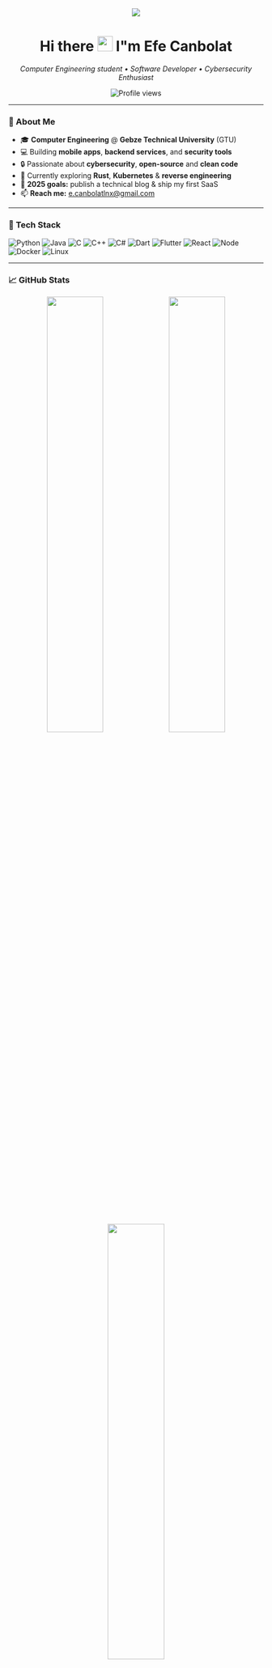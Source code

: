 <!-- Profile Header -->
<div align="center">
  <img src="https://capsule-render.vercel.app/api?type=waving&color=0e75b6&height=120&section=header"/>
  <h1>Hi there <img src="https://media.giphy.com/media/hvRJCLFzcasrR4ia7z/giphy.gif" width="30px"> I"m Efe Canbolat</h1>
  <p><em>Computer Engineering student • Software Developer • Cybersecurity Enthusiast</em></p>
  <img src="https://komarev.com/ghpvc/?username=efecnblt&style=flat-square&color=0e75b6" alt="Profile views">
</div>

---

### 👤 About Me
- 🎓 **Computer Engineering** @ **Gebze Technical University** (GTU)
- 💻 Building **mobile apps**, **backend services**, and **security tools**
- 🔒 Passionate about **cybersecurity**, **open-source** and **clean code**
- 🌱 Currently exploring **Rust**, **Kubernetes** & **reverse engineering**
- 🎯 **2025 goals:** publish a technical blog & ship my first SaaS
- 📫 **Reach me:** e.canbolatlnx@gmail.com  

---

### 🔧 Tech Stack
![Python](https://img.shields.io/badge/-Python-05122A?style=flat&logo=python) ![Java](https://img.shields.io/badge/-Java-05122A?style=flat&logo=openjdk) ![C](https://img.shields.io/badge/-C-05122A?style=flat&logo=c) ![C++](https://img.shields.io/badge/-C++-05122A?style=flat&logo=c%2B%2B)
![C#](https://img.shields.io/badge/-C%23-05122A?style=flat&logo=csharp) ![Dart](https://img.shields.io/badge/-Dart-05122A?style=flat&logo=dart) ![Flutter](https://img.shields.io/badge/-Flutter-05122A?style=flat&logo=flutter)
![React](https://img.shields.io/badge/-React-05122A?style=flat&logo=react) ![Node](https://img.shields.io/badge/-Node.js-05122A?style=flat&logo=node.js)
![Docker](https://img.shields.io/badge/-Docker-05122A?style=flat&logo=docker) ![Linux](https://img.shields.io/badge/-Linux-05122A?style=flat&logo=linux)

---

### 📈 GitHub Stats
<p align="center">
  <img src="https://github-readme-stats.vercel.app/api?username=efecnblt&theme=tokyonight&show_icons=true&hide_border=true&count_private=true" width="47%"/>
  <img src="https://github-readme-streak-stats.herokuapp.com/?user=efecnblt&theme=tokyonight&hide_border=true" width="47%"/>
  <img src="https://github-readme-stats.vercel.app/api/top-langs/?username=efecnblt&theme=tokyonight&layout=compact&hide_border=true" width="47%"/>
</p>

---

---

### 🤝 Connect with Me
[![LinkedIn](https://img.shields.io/badge/-LinkedIn-0A66C2?style=for-the-badge&logo=linkedin&logoColor=white)](https://linkedin.com/in/efecanbolat)
[![Instagram](https://img.shields.io/badge/-Instagram-E4405F?style=for-the-badge&logo=instagram&logoColor=white)](https://instagram.com/efecnblt)
[![Buy Me a Coffee](https://img.shields.io/badge/-Buy%20Me%20a%20Coffee-FFDD00?style=for-the-badge&logo=buy-me-a-coffee&logoColor=black)](https://buymeacoffee.com/efecanbolat)

---

<div align="center">
  <img src="https://quotes-github-readme.vercel.app/api?type=horizontal&theme=tokyonight"/>
  <img src="https://capsule-render.vercel.app/api?type=waving&color=0e75b6&height=120&section=footer"/>
</div>
